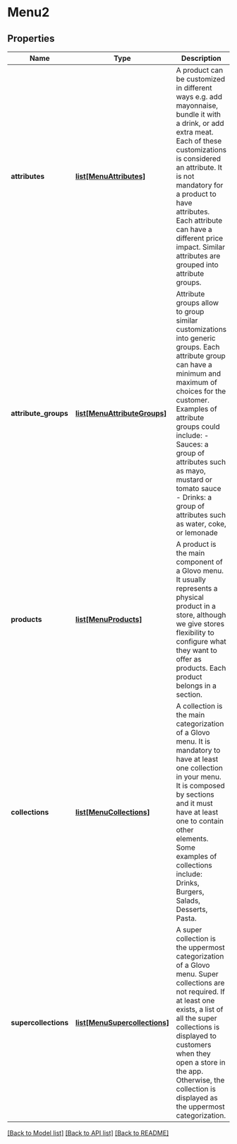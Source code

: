 # Menu2

## Properties
Name | Type | Description | Notes
------------ | ------------- | ------------- | -------------
**attributes** | [**list[MenuAttributes]**](MenuAttributes.md) | A product can be customized in different ways e.g. add mayonnaise, bundle it with a drink, or add extra meat.  Each of these customizations is considered an attribute. It is not mandatory for a product to have attributes.  Each attribute can have a different price impact. Similar attributes are grouped into attribute groups.  | [optional] 
**attribute_groups** | [**list[MenuAttributeGroups]**](MenuAttributeGroups.md) | Attribute groups allow to group similar customizations into generic groups. Each attribute group can have a minimum and maximum of choices for the customer. Examples of attribute groups could include: - Sauces: a group of attributes such as mayo, mustard or tomato sauce - Drinks: a group of attributes such as water, coke, or lemonade  | [optional] 
**products** | [**list[MenuProducts]**](MenuProducts.md) | A product is the main component of a Glovo menu. It usually represents a physical product in a store, although we give stores flexibility to configure what they want to offer as products. Each product belongs in a section.  | [optional] 
**collections** | [**list[MenuCollections]**](MenuCollections.md) | A collection is the main categorization of a Glovo menu. It is mandatory to have at least one collection in your menu. It is composed by sections and it must have at least one to contain other elements.  Some examples of collections include: Drinks, Burgers, Salads, Desserts, Pasta.  | [optional] 
**supercollections** | [**list[MenuSupercollections]**](MenuSupercollections.md) | A super collection is the uppermost categorization of a Glovo menu. Super collections are not required. If at least one exists, a list of all the super collections is displayed to customers when they open a store in the app. Otherwise, the collection is displayed as the uppermost categorization.  | [optional] 

[[Back to Model list]](../README.md#documentation-for-models) [[Back to API list]](../README.md#documentation-for-api-endpoints) [[Back to README]](../README.md)

